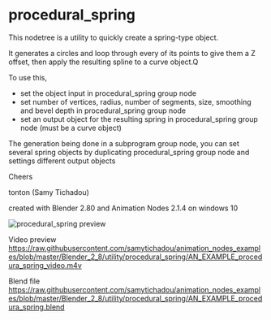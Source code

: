 # procedural_spring

This nodetree is a utility to quickly create a spring-type object.

It generates a circles and loop through every of its points to give them a Z offset, then apply the resulting spline to a curve object.Q

To use this,
- set the object input in procedural_spring group node
- set number of vertices, radius, number of segments, size, smoothing and bevel depth in procedural_spring group node
- set an output object for the resulting spring in procedural_spring group node (must be a curve object)

The generation being done in a subprogram group node, you can set several spring objects by duplicating procedural_spring group node and settings different output objects

Cheers

tonton (Samy Tichadou)

created with Blender 2.80 and Animation Nodes 2.1.4 on windows 10

![procedural_spring preview](https://github.com/samytichadou/animation_nodes_examples/blob/master/Blender_2_8/utility/procedural_spring/AN_EXAMPLE_procedura_spring_preview.png)

Video preview
https://raw.githubusercontent.com/samytichadou/animation_nodes_examples/blob/master/Blender_2_8/utility/procedural_spring/AN_EXAMPLE_procedura_spring_video.m4v

Blend file
https://raw.githubusercontent.com/samytichadou/animation_nodes_examples/blob/master/Blender_2_8/utility/procedural_spring/AN_EXAMPLE_procedura_spring.blend

